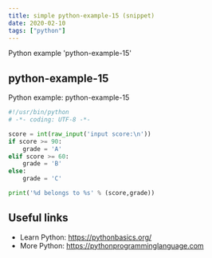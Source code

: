 ```yaml
---
title: simple python-example-15 (snippet)
date: 2020-02-10
tags: ["python"]
---
```

Python example 'python-example-15'


## python-example-15

Python example: python-example-15

```python
#!/usr/bin/python
# -*- coding: UTF-8 -*-

score = int(raw_input('input score:\n'))
if score >= 90:
    grade = 'A'
elif score >= 60:
    grade = 'B'
else:
    grade = 'C'

print('%d belongs to %s' % (score,grade))


```

## Useful links

- Learn Python: https://pythonbasics.org/
- More Python: https://pythonprogramminglanguage.com
